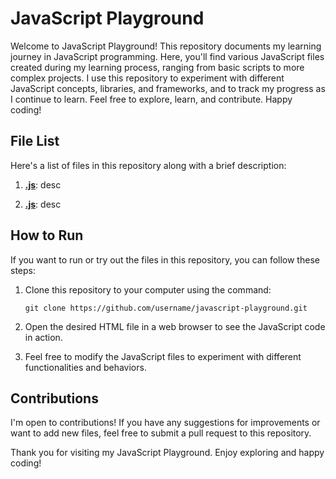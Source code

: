 # JavaScript Playground

Welcome to JavaScript Playground! This repository documents my learning journey in JavaScript programming. Here, you'll find various JavaScript files created during my learning process, ranging from basic scripts to more complex projects. I use this repository to experiment with different JavaScript concepts, libraries, and frameworks, and to track my progress as I continue to learn. Feel free to explore, learn, and contribute. Happy coding!

## File List

Here's a list of files in this repository along with a brief description:

1. [**.js**](): desc

2. [**.js**](): desc

## How to Run

If you want to run or try out the files in this repository, you can follow these steps:

1. Clone this repository to your computer using the command:

    ```
    git clone https://github.com/username/javascript-playground.git
    ```

2. Open the desired HTML file in a web browser to see the JavaScript code in action.

3. Feel free to modify the JavaScript files to experiment with different functionalities and behaviors.

## Contributions

I'm open to contributions! If you have any suggestions for improvements or want to add new files, feel free to submit a pull request to this repository.

Thank you for visiting my JavaScript Playground. Enjoy exploring and happy coding!
